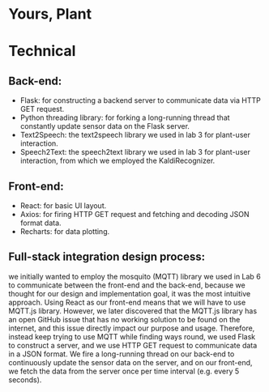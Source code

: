 # Yours, Plant

# Technical
## Back-end:
* Flask: for constructing a backend server to communicate data via HTTP GET request.
* Python threading library: for forking a long-running thread that constantly update sensor data on the Flask server.
* Text2Speech: the text2speech library we used in lab 3 for plant-user interaction.
* Speech2Text: the speech2text library we used in lab 3 for plant-user interaction, from which we employed the KaldiRecognizer.

## Front-end:
* React: for basic UI layout.
* Axios: for firing HTTP GET request and fetching and decoding JSON format data.
* Recharts: for data plotting.

## Full-stack integration design process: 
we initially wanted to employ the mosquito (MQTT) library we used in Lab 6 to communicate between the front-end and the back-end, because we thought for our design and implementation goal, it was the most intuitive approach. Using React as our front-end means that we will have to use MQTT.js library. However, we later discovered that the MQTT.js library has an open GitHub issue that has no working solution to be found on the internet, and this issue directly impact our purpose and usage. Therefore, instead keep trying to use MQTT while finding ways round, we used Flask to construct a server, and we use HTTP GET request to communicate data in a JSON format. We fire a long-running thread on our back-end to continuously update the sensor data on the server, and on our front-end, we fetch the data from the server once per time interval (e.g. every 5 seconds).
